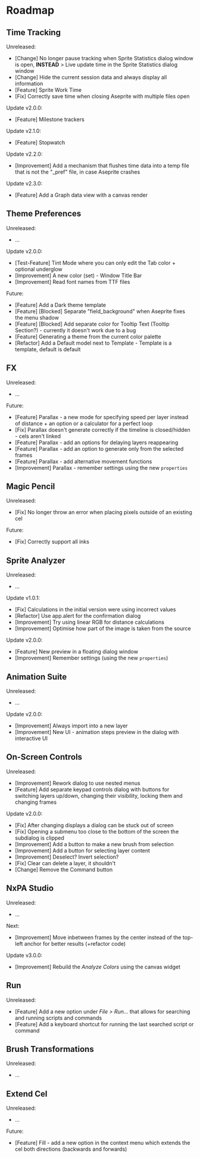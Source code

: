 # Roadmap

## Time Tracking

Unreleased:

- [Change] No longer pause tracking when Sprite Statistics dialog window is open, **INSTEAD** > Live update time in the Sprite Statistics dialog window
- [Change] Hide the current session data and always display all information
- [Feature] Sprite Work Time
- [Fix] Correctly save time when closing Aseprite with multiple files open

Update v2.0.0:

- [Feature] Milestone trackers

Update v2.1.0:

- [Feature] Stopwatch

Update v2.2.0:

- [Improvement] Add a mechanism that flushes time data into a temp file that is not the "_pref" file, in case Aseprite crashes

Update v2.3.0:

- [Feature] Add a Graph data view with a canvas render

## Theme Preferences

Unreleased:

- ...

Update v2.0.0:

- [Test-Feature] Tint Mode where you can only edit the Tab color + optional underglow
- [Improvement] A new color (set) - Window Title Bar
- [Improvement] Read font names from TTF files

Future:

- [Feature] Add a Dark theme template
- [Feature] [Blocked] Separate "field_background" when Aseprite fixes the menu shadow
- [Feature] [Blocked] Add separate color for Tooltip Text (Tooltip Section?) - currently it doesn't work due to a bug
- [Feature] Generating a theme from the current color palette
- [Refactor] Add a Default model next to Template - Template is a template, default is default

## FX

Unreleased:

- ...

Future:

- [Feature] Parallax - a new mode for specifying speed per layer instead of distance + an option or a calculator for a perfect loop
- [Fix] Parallax doesn't generate correctly if the timeline is closed/hidden - cels aren't linked 
- [Feature] Parallax - add an options for delaying layers reappearing
- [Feature] Parallax - add an option to generate only from the selected frames
- [Feature] Parallax - add alternative movement functions
- [Improvement] Parallax - remember settings using the new `properties` 

## Magic Pencil

Unreleased:

- [Fix] No longer throw an error when placing pixels outside of an existing cel

Future:

- [Fix] Correctly support all inks

## Sprite Analyzer

Unreleased:

- ...

Update v1.0.1:

- [Fix] Calculations in the initial version were using incorrect values
- [Refactor] Use app.alert for the confirmation dialog
- [Improvement] Try using linear RGB for distance calculations
- [Improvement] Optimise how part of the image is taken from the source

Update v2.0.0:

- [Feature] New preview in a floating dialog window
- [Improvement] Remember settings (using the new `properties`)

## Animation Suite

Unreleased:

- ...

Update v2.0.0:

- [Improvement] Always import into a new layer
- [Improvement] New UI - animation steps preview in the dialog with interactive UI

## On-Screen Controls

Unreleased:

- [Improvement] Rework dialog to use nested menus
- [Feature] Add separate keypad controls dialog with buttons for switching layers up/down, changing their visibility, locking them and changing frames

Update v2.0.0:

- [Fix] After changing displays a dialog can be stuck out of screen
- [Fix] Opening a submenu too close to the bottom of the screen the subdialog is clipped
- [Improvement] Add a button to make a new brush from selection
- [Improvement] Add a button for selecting layer content
- [Improvement] Deselect? Invert selection?
- [Fix] Clear can delete a layer, it shouldn't
- [Change] Remove the Command button

## NxPA Studio

Unreleased:

- ...

Next:

- [Improvement] Move inbetween frames by the center instead of the top-left anchor for better results (+refactor code)

Update v3.0.0:

- [Improvement] Rebuild the *Analyze Colors* using the canvas widget

## Run

Unreleased:

- [Feature] Add a new option under _File > Run..._ that allows for searching and running scripts and commands 
- [Feature] Add a keyboard shortcut for running the last searched script or command

## Brush Transformations

Unreleased:

- ...

## Extend Cel

Unreleased:

- ...

Future:

- [Feature] Fill - add a new option in the context menu which extends the cel both directions (backwards and forwards)